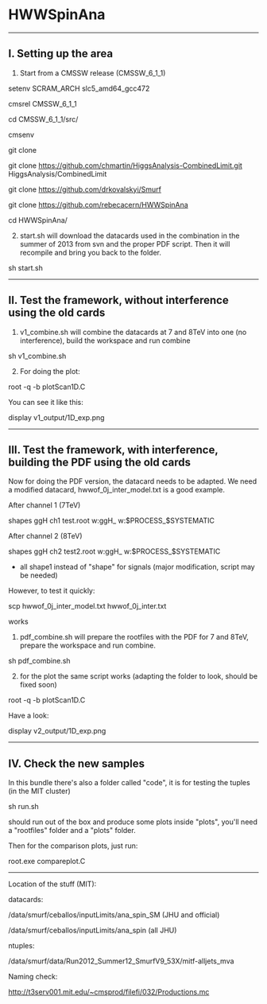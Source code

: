 HWWSpinAna
==========

---------------------------------------------
I. Setting up the area 
---------------------------------------------


1) Start from a CMSSW release (CMSSW_6_1_1)


setenv SCRAM_ARCH slc5_amd64_gcc472

cmsrel CMSSW_6_1_1

cd CMSSW_6_1_1/src/

cmsenv

git clone

git clone https://github.com/chmartin/HiggsAnalysis-CombinedLimit.git HiggsAnalysis/CombinedLimit

git clone https://github.com/drkovalskyi/Smurf

git clone https://github.com/rebecacern/HWWSpinAna

cd HWWSpinAna/


2) start.sh will download the datacards used in the combination in the summer of 2013 from svn and the proper PDF script. 
Then it will recompile and bring you back to the folder.

sh start.sh


---------------------------------------------
II. Test the framework, without interference using the old cards 
---------------------------------------------


1) v1_combine.sh will combine the datacards at 7 and 8TeV into one (no
interference), build the workspace and run combine

sh v1_combine.sh


2) For doing the plot:

root -q -b plotScan1D.C

You can see it like this:

display v1_output/1D_exp.png

---------------------------------------------
III. Test the framework, with interference, building the PDF using the old cards 
---------------------------------------------

Now for doing the PDF version, the datacard needs to be adapted.
We need a modified datacard, hwwof_0j_inter_model.txt is a good
example.

After channel 1 (7TeV)

shapes ggH ch1 test.root w:ggH_ w:$PROCESS_$SYSTEMATIC

After channel 2 (8TeV)

shapes ggH ch2 test2.root w:ggH_ w:$PROCESS_$SYSTEMATIC

+ all shape1 instead of "shape" for signals (major modification, script may be needed)

However, to test it quickly:

scp hwwof_0j_inter_model.txt hwwof_0j_inter.txt

works


1) pdf_combine.sh will prepare the rootfiles with the PDF for 7 and 8TeV,
prepare the workspace and run combine.

sh pdf_combine.sh

2) for the plot the same script works (adapting the folder to look, should be fixed soon)

root -q -b plotScan1D.C

Have a look:

display v2_output/1D_exp.png


---------------------------------------------
IV. Check the new samples 
---------------------------------------------

In this bundle there's also a folder called "code", it is for testing the tuples (in the MIT cluster)

sh run.sh 

should run out of the box and produce some plots inside "plots", you'll need a
"rootfiles" folder and a "plots" folder.

Then for the comparison plots, just run:

root.exe compareplot.C



---------------------------------------------


Location of the stuff (MIT):

datacards:

/data/smurf/ceballos/inputLimits/ana_spin_SM (JHU and official)

/data/smurf/ceballos/inputLimits/ana_spin (all JHU)


ntuples:

/data/smurf/data/Run2012_Summer12_SmurfV9_53X/mitf-alljets_mva

Naming check:

http://t3serv001.mit.edu/~cmsprod/filefi/032/Productions.mc
